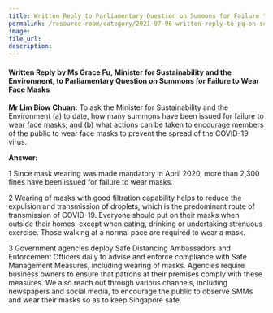 ```yaml
---  
title: Written Reply to Parliamentary Question on Summons for Failure to Wear Face Masks by Ms Grace Fu, Minister for Sustainability and the Environment
permalink: /resource-room/category/2021-07-06-written-reply-to-pq-on-summons-for-failure-to-wear-face-masks.md
image:  
file_url:  
description:  
---  
```


#### Written Reply by Ms Grace Fu, Minister for Sustainability and the Environment, to Parliamentary Question on Summons for Failure to Wear Face Masks 

**Mr Lim Biow Chuan:** To ask the Minister for Sustainability and the Environment (a) to date, how many summons have been issued for failure to wear face masks; and (b) what actions can be taken to encourage members of the public to wear face masks to prevent the spread of the COVID-19 virus.

**Answer:**

1 Since mask wearing was made mandatory in April 2020, more than 2,300 fines have been issued for failure to wear masks.

2 Wearing of masks with good filtration capability helps to reduce the expulsion and transmission of droplets, which is the predominant route of transmission of COVID-19.  Everyone should put on their masks when outside their homes, except when eating, drinking or undertaking strenuous exercise.  Those walking at a normal pace are required to wear a mask.  

3 Government agencies deploy Safe Distancing Ambassadors and Enforcement Officers daily to advise and enforce compliance with Safe Management Measures, including wearing of masks.  Agencies require business owners to ensure that patrons at their premises comply with these measures.  We also reach out through various channels, including newspapers and social media, to encourage the public to observe SMMs and wear their masks so as to keep Singapore safe. 
